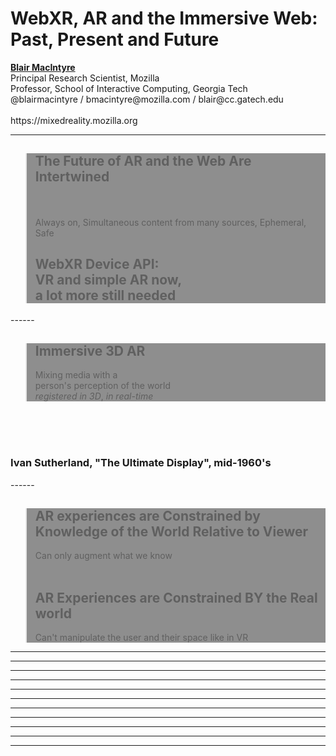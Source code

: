 <!-- .slide: data-background="resources/textures/background-radial.jpeg"  -->

<div class="talk-title">
	<h1>WebXR, AR and the Immersive Web: Past, Present and Future</h1>
    <p class="talk-info">
		<b><a href="http://blairmacintyre.me">Blair MacIntyre</a></b>
		<br>
		Principal Research Scientist, Mozilla <br>
		Professor, School of Interactive Computing, Georgia Tech<br>
		@blairmacintyre / bmacintyre@mozilla.com / blair@cc.gatech.edu <br>
		<br>https://mixedreality.mozilla.org
    </p>
</div>

<!-- NOTES -->
------
<!-- .slide: data-background="resources/textures/terminator.png" -->
<blockquote style="background: rgba(32, 32, 32, 0.5);">
<h2>The Future of AR and the Web Are Intertwined</h2>
  <br>
  <br>
  Always on, Simultaneous content from many sources, Ephemeral, Safe
  <br>  
  <h2>WebXR Device API:<br> VR and simple AR now, <bR>a lot more still needed</h2>
</blockquote>
------

<!-- .slide: data-background="resources/textures/vhfrsword-of-damocles.jpg"  -->
<blockquote style="background: rgba(32, 32, 32, 0.5);">
<h2>Immersive 3D AR</h2>
<p>Mixing media with a <br>person's perception of the world<br><span class="green"><em>registered in 3D</em></span><span class="green">, <em>in real-time</em></span></p>
</blockquote>
<br>
<br>
<br>

<h3>Ivan Sutherland, "The Ultimate Display", mid-1960's</h3>
------
<!-- .slide: data-background="resources/textures/ften-large.jpg" -->
<blockquote style="background: rgba(32, 32, 32, 0.5);">
<h2>AR experiences are Constrained by Knowledge of the World Relative to Viewer</h2>

Can only augment <span class="green">what we know</span>
<br><br>
<h2>AR Experiences are Constrained BY the Real world</h2>
Can't manipulate <span class="green">the user and their space</span> like in VR
</blockquote>

------
<!-- .slide: data-background="resources/textures/industrial-medical.png"  -->

------
<!-- .slide: data-background="resources/textures/blair-montage.png"  -->

------
<!-- .slide: data-background="resources/textures/collaborative-ar.png"  -->

------

<!-- .slide: data-background="resources/textures/mozillian-blair.png"  -->

------

<!-- .slide: data-background="resources/textures/mozilla-com.png"  data-background-size="contain"  -->

------

<!-- .slide: data-background="resources/textures/mozilla-org2.png"  -->

------

<!-- .slide: data-background="resources/textures/argonjs-github.png"  -->

------

<!-- .slide: data-background="resources/textures/argon1-appstore.png" data-background-size="contain"   -->

------

<!-- .slide: data-background="resources/textures/argon2-appstore.png" data-background-size="contain"  -->
------

<!-- .slide: data-background="resources/textures/argon3-appstore.png" data-background-size="contain"  -->
------

<!-- .slide: data-background="resources/textures/argon4-appstore.png" data-background-size="contain"  -->


